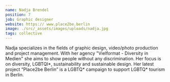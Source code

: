 ```yaml
---
name: Nadja Brendel
position: 7
job: Graphic designer
website: https:// www.place2be.berlin
image: ./src/_assets/images/uploads/nadja.jpg
tags: collective
---
```

Nadja specializes in the fields of graphic design, video/photo production and project management. With her agency "Vielformat - Diversity in Medien" she aims to show people without any discrimination. Her focus is on diversity, LGBTQI\*, sustainability and sustainable design. Her latest project “Place2be Berlin” is a LGBTQ\* campaign to support LGBTQ* tourism in Berlin.